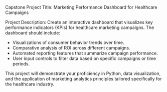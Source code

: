 Capstone Project Title: Marketing Performance Dashboard for Healthcare Campaigns

Project Description:
Create an interactive dashboard that visualizes key performance indicators (KPIs) for healthcare marketing campaigns. The dashboard should include:
- Visualizations of consumer behavior trends over time.
- Comparative analysis of ROI across different campaigns.
- Automated reporting features that summarize campaign performance.
- User input controls to filter data based on specific campaigns or time periods.

This project will demonstrate your proficiency in Python, data visualization, and the application of marketing analytics principles tailored specifically for the healthcare industry.